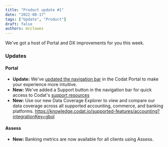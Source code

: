 ```yaml
---
title: "Product update #1"
date: "2022-08-17"
tags: ["Update", "Product"]
draft: false
authors: mcclowes
---
```


We've got a host of Portal and DX improvements for you this week.

<!--truncate-->

### Updates

#### Portal

- **Update:** We've [updated the navigation bar](https://docs.codat.io/updates/220806-navigation-bar) in the Codat Portal to make your experience more intuitive.
- **New:** We've added a Support button in the navigation bar for quick access to Codat's [support resources](https://codat.zendesk.com/hc/en-gb)
- **New:** Use our new Data Coverage Explorer to view and compare our data coverage across all supported accounting, commerce, and banking platforms. https://knowledge.codat.io/supported-features/accounting?integrationKey=gbol

#### Assess

- **New:** Banking metrics are now available for all clients using Assess. 

